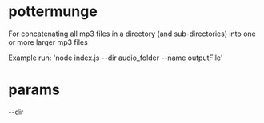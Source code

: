 # pottermunge
For concatenating all mp3 files in a directory (and sub-directories) into one or more larger mp3 files

Example run: 'node index.js --dir audio_folder --name outputFile'

# params
--dir <audio file directory> (Required)
--name <output mp3 file name> (Required)
--split <number of segments to split the audio file into> (Optional)